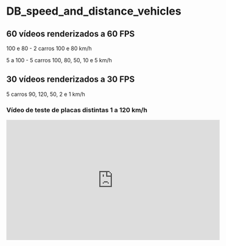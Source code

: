 # DB_speed_and_distance_vehicles


## 60 vídeos renderizados a 60 FPS

  100 e 80 - 2 carros 100 e 80 km/h
  
  5 a 100 - 5 carros 100, 80, 50, 10 e 5 km/h
  
## 30 vídeos renderizados a 30 FPS

  5 carros 90, 120, 50, 2 e 1 km/h

### Vídeo de teste de placas distintas 1 a 120 km/h

<iframe width="560" height="315" src="https://www.youtube.com/watch?v=ajDpHtjbycA" frameborder="0" allow="accelerometer; autoplay; encrypted-media; gyroscope; picture-in-picture" allowfullscreen></iframe>

